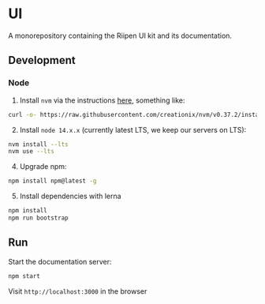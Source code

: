 # UI

A monorepository containing the Riipen UI kit and its documentation.

## Development

### Node

1. Install `nvm` via the instructions [here](https://github.com/nvm-sh/nvm#installation-and-update), something like:

```bash
curl -o- https://raw.githubusercontent.com/creationix/nvm/v0.37.2/install.sh | bash
```

2. Install `node 14.x.x` (currently latest LTS, we keep our servers on LTS):

```bash
nvm install --lts
nvm use --lts
```

4. Upgrade npm:

```bash
npm install npm@latest -g
```

5. Install dependencies with lerna

```bash
npm install
npm run bootstrap
```

## Run

Start the documentation server:

```bash
npm start
```

Visit `http://localhost:3000` in the browser
